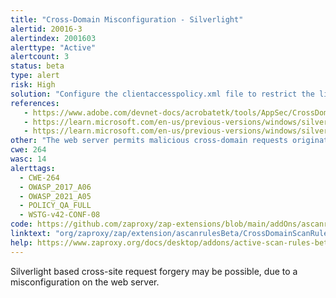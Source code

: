 ```yaml
---
title: "Cross-Domain Misconfiguration - Silverlight"
alertid: 20016-3
alertindex: 2001603
alerttype: "Active"
alertcount: 3
status: beta
type: alert
risk: High
solution: "Configure the clientaccesspolicy.xml file to restrict the list of domains that are allowed to make cross-domain requests to this web server, using <domain uri=\"https://example.com\" />. You should only grant access to \"*\" (all domains) if you are certain that this service does not host any access-controlled, personalized, or private data."
references:
   - https://www.adobe.com/devnet-docs/acrobatetk/tools/AppSec/CrossDomain_PolicyFile_Specification.pdf
   - https://learn.microsoft.com/en-us/previous-versions/windows/silverlight/dotnet-windows-silverlight/cc197955(v=vs.95)
   - https://learn.microsoft.com/en-us/previous-versions/windows/silverlight/dotnet-windows-silverlight/cc838250(v=vs.95)
other: "The web server permits malicious cross-domain requests originating from Silverlight components served from any third party domain, to this domain. If the victim user is logged into this service, the malicious requests are processed using the privileges of the victim, and can result in data from this service being compromised by an unauthorised third party web site, via the victim's web browsers. It can also result in Cross Site Request Forgery (CSRF) type attacks. This is particularly likely to be an issue if a Cookie based session implementation is in use."
cwe: 264
wasc: 14
alerttags: 
  - CWE-264
  - OWASP_2017_A06
  - OWASP_2021_A05
  - POLICY_QA_FULL
  - WSTG-v42-CONF-08
code: https://github.com/zaproxy/zap-extensions/blob/main/addOns/ascanrulesBeta/src/main/java/org/zaproxy/zap/extension/ascanrulesBeta/CrossDomainScanRule.java
linktext: "org/zaproxy/zap/extension/ascanrulesBeta/CrossDomainScanRule.java"
help: https://www.zaproxy.org/docs/desktop/addons/active-scan-rules-beta/#id-20016
---
```

Silverlight based cross-site request forgery may be possible, due to a misconfiguration on the web server.
